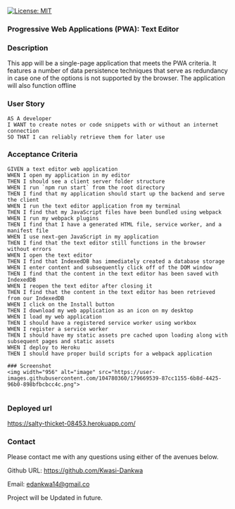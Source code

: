 [![License: MIT](https://img.shields.io/badge/License-MIT-blue.svg)](https://opensource.org/licenses/MIT)

### Progressive Web Applications (PWA): Text Editor

### Description

This app will be a single-page application that meets the PWA criteria. It features a number of data persistence techniques that serve as redundancy in case one of the options is not supported by the browser. The application will also function offline

### User Story
```
AS A developer
I WANT to create notes or code snippets with or without an internet connection
SO THAT I can reliably retrieve them for later use
```

### Acceptance Criteria
```
GIVEN a text editor web application
WHEN I open my application in my editor
THEN I should see a client server folder structure
WHEN I run `npm run start` from the root directory
THEN I find that my application should start up the backend and serve the client
WHEN I run the text editor application from my terminal
THEN I find that my JavaScript files have been bundled using webpack
WHEN I run my webpack plugins
THEN I find that I have a generated HTML file, service worker, and a manifest file
WHEN I use next-gen JavaScript in my application
THEN I find that the text editor still functions in the browser without errors
WHEN I open the text editor
THEN I find that IndexedDB has immediately created a database storage
WHEN I enter content and subsequently click off of the DOM window
THEN I find that the content in the text editor has been saved with IndexedDB
WHEN I reopen the text editor after closing it
THEN I find that the content in the text editor has been retrieved from our IndexedDB
WHEN I click on the Install button
THEN I download my web application as an icon on my desktop
WHEN I load my web application
THEN I should have a registered service worker using workbox
WHEN I register a service worker
THEN I should have my static assets pre cached upon loading along with subsequent pages and static assets
WHEN I deploy to Heroku
THEN I should have proper build scripts for a webpack application

### Screenshot
<img width="956" alt="image" src="https://user-images.githubusercontent.com/104780360/179669539-87cc1155-6b8d-4425-96b0-898bfbcbcc4c.png">


```
### Deployed url
https://salty-thicket-08453.herokuapp.com/


  ### Contact

  Please contact me with any questions using either of the avenues below. 

  Github URL: https://github.com/Kwasi-Dankwa

  Email: edankwa14@gmail.co
  
  Project will be Updated in future.
